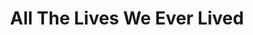 ---
title: "All The Lives We Ever Lived"
draft: false
slug: "all-the-lives-we-ever-lived"
featured: true
weight: "100"
mainpage: false
related: true

block_project: {
	bgcolor: "#151515",
	fontcolor: "#fff",
	description: "(description coming soon)",
	work: [ 
		{class: "gallery-col-12", src: "illustration_all-the-lives-01.jpg"},
	]
}

---